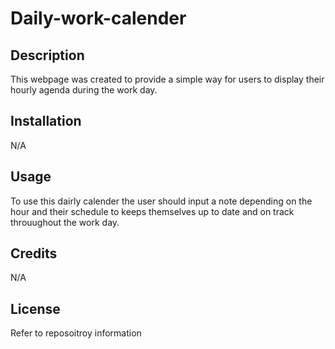 # Daily-work-calender

## Description
This webpage was created to provide a simple way for users to display their hourly agenda during the work day.

## Installation
N/A

## Usage
To use this dairly calender the user should input a note depending on the hour and their schedule to keeps themselves up to date and on track throuughout the work day.

## Credits 
N/A

## License
Refer to reposoitroy information

